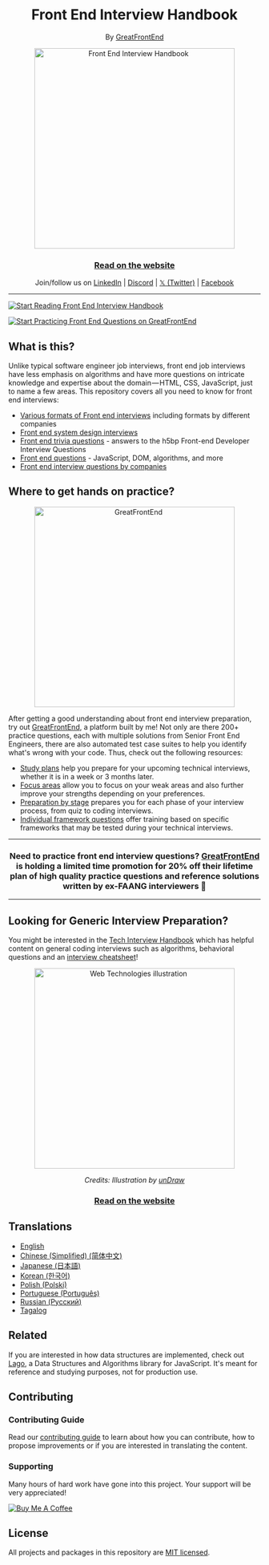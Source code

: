 <div align="center">
  <h1>Front End Interview Handbook</h1>
  <p>By <a href="https://www.greatfrontend.com/?utm_source=github&utm_medium=referral&gnrs=frontendinterviewhandbook">GreatFrontEnd</a></p>
</div>

<div align="center">
  <a href="https://dribbble.com/shots/4263961-Front-End-Interview-Scroll">
    <img src="assets/scroll.svg" alt="Front End Interview Handbook" width="400"/>
    </a>
  <br />
  <h3>
    <a href="https://www.frontendinterviewhandbook.com">Read on the website</a>
  </h3>
  <p>
    Join/follow us on <a href="https://linkedin.com/company/greatfrontend" target="_blank">LinkedIn</a> | <a href="https://discord.com/invite/NDFx8f6P6B" target="_blank">Discord</a> | <a href="https://x.com/greatfrontend" target="_blank">𝕏 (Twitter)</a> | <a href="https://facebook.com/greatfrontend" target="_blank">Facebook</a>
  </p>
</div>

---

<a href="https://www.frontendinterviewhandbook.com/introduction/" target="_blank">
  <img src="assets/start-reading-button.jpg" alt="Start Reading Front End Interview Handbook" />
</a>

<p dir="auto"></p>

<a href="https://www.greatfrontend.com/prepare/?utm_source=github&utm_medium=referral&gnrs=frontendinterviewhandbook" target="_blank">
  <img src="assets/start-practicing-button.jpg" alt="Start Practicing Front End Questions on GreatFrontEnd" />
</a>

## What is this?

Unlike typical software engineer job interviews, front end job interviews have less emphasis on algorithms and have more questions on intricate knowledge and expertise about the domain — HTML, CSS, JavaScript, just to name a few areas. This repository covers all you need to know for front end interviews:

- [Various formats of Front end interviews](https://www.frontendinterviewhandbook.com/introduction/) including formats by different companies
- [Front end system design interviews](https://www.frontendinterviewhandbook.com/front-end-system-design/)
- [Front end trivia questions](https://www.frontendinterviewhandbook.com/trivia/) - answers to the h5bp Front-end Developer Interview Questions
- [Front end questions](https://www.frontendinterviewhandbook.com/coding/javascript-utility-function/) - JavaScript, DOM, algorithms, and more
- [Front end interview questions by companies](https://www.frontendinterviewhandbook.com/company-interview-questions/)

## Where to get hands on practice?

<div align="center">
  <a href="https://www.greatfrontend.com?utm_source=github&utm_medium=referral&gnrs=frontendinterviewhandbook">
    <img src="assets/mark-brand-light.png" alt="GreatFrontEnd" width="400"/>
  </a>
</div>

After getting a good understanding about front end interview preparation, try out [GreatFrontEnd](https://www.greatfrontend.com?utm_source=github&utm_medium=referral&gnrs=frontendinterviewhandbook), a platform built by me! Not only are there 200+ practice questions, each with multiple solutions from Senior Front End Engineers, there are also automated test case suites to help you identify what's wrong with your code. Thus, check out the following resources:

- [Study plans](https://www.greatfrontend.com/study-plans?utm_source=github&utm_medium=referral&gnrs=frontendinterviewhandbook) help you prepare for your upcoming technical interviews, whether it is in a week or 3 months later.
- [Focus areas](https://www.greatfrontend.com/focus-areas?utm_source=github&utm_medium=referral&gnrs=frontendinterviewhandbook) allow you to focus on your weak areas and also further improve your strengths depending on your preferences.
- [Preparation by stage](https://www.greatfrontend.com/prepare?utm_source=github&utm_medium=referral&gnrs=frontendinterviewhandbook) prepares you for each phase of your interview process, from quiz to coding interviews.
- [Individual framework questions](https://www.greatfrontend.com/questions?utm_source=github&utm_medium=referral&gnrs=frontendinterviewhandbook) offer training based on specific frameworks that may be tested during your technical interviews.

---

<div align="center">
  <h3>Need to practice front end interview questions? <a href="https://www.greatfrontend.com?utm_source=github&utm_medium=referral&gnrs=frontendinterviewhandbook">GreatFrontEnd</a> is holding a limited time promotion for 20% off their lifetime plan of high quality practice questions and reference solutions written by ex-FAANG interviewers 🚀</h3>
</div>

---

## Looking for Generic Interview Preparation?

You might be interested in the [Tech Interview Handbook](https://www.techinterviewhandbook.org) which has helpful content on general coding interviews such as algorithms, behavioral questions and an [interview cheatsheet](https://www.techinterviewhandbook.org/coding-interview-cheatsheet/)!

<div align="center">
  <a href="https://www.techinterviewhandbook.org">
    <img src="assets/coding.svg" alt="Web Technologies illustration" width="400"/>
  </a>
  <br/>
  <p>
    <em>Credits: Illustration by <a href="https://undraw.co/">unDraw</a></em>
  </p>
  <h3>
    <a href="https://www.techinterviewhandbook.org/">Read on the website</a>
  </h3>
</div>

## Translations

- [English](https://www.frontendinterviewhandbook.com)
- [Chinese (Simplified) (简体中文)](https://www.frontendinterviewhandbook.com/zh/javascript-questions/)
- [Japanese (日本語)](https://www.frontendinterviewhandbook.com/jp/javascript-questions/)
- [Korean (한국어)](https://www.frontendinterviewhandbook.com/kr/javascript-questions/)
- [Polish (Polski)](https://www.frontendinterviewhandbook.com/pl/javascript-questions/)
- [Portuguese (Português)](https://www.frontendinterviewhandbook.com/pr/javascript-questions/)
- [Russian (Русский)](https://www.frontendinterviewhandbook.com/ru/javascript-questions/)
- [Tagalog](https://www.frontendinterviewhandbook.com/tl/javascript-questions/)

## Related

If you are interested in how data structures are implemented, check out [Lago](https://github.com/yangshun/lago), a Data Structures and Algorithms library for JavaScript. It's meant for reference and studying purposes, not for production use.

## Contributing

### Contributing Guide

Read our [contributing guide](/CONTRIBUTING.md) to learn about how you can contribute, how to propose improvements or if you are interested in translating the content.

### Supporting

Many hours of hard work have gone into this project. Your support will be very appreciated!

<a href="https://www.buymeacoffee.com/yangshun" target="_blank"><img src="https://www.buymeacoffee.com/assets/img/custom_images/orange_img.png" alt="Buy Me A Coffee" style="height: auto !important;width: auto !important;" ></a>

## License

All projects and packages in this repository are [MIT licensed](/LICENSE).
